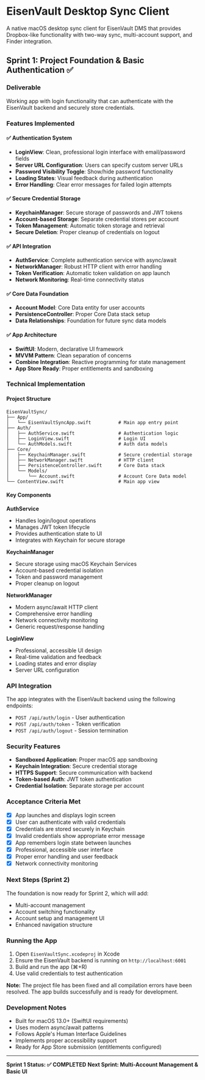 # EisenVault Desktop Sync Client

A native macOS desktop sync client for EisenVault DMS that provides Dropbox-like functionality with two-way sync, multi-account support, and Finder integration.

## Sprint 1: Project Foundation & Basic Authentication ✅

### Deliverable
Working app with login functionality that can authenticate with the EisenVault backend and securely store credentials.

### Features Implemented

#### ✅ Authentication System
- **LoginView**: Clean, professional login interface with email/password fields
- **Server URL Configuration**: Users can specify custom server URLs
- **Password Visibility Toggle**: Show/hide password functionality
- **Loading States**: Visual feedback during authentication
- **Error Handling**: Clear error messages for failed login attempts

#### ✅ Secure Credential Storage
- **KeychainManager**: Secure storage of passwords and JWT tokens
- **Account-based Storage**: Separate credential stores per account
- **Token Management**: Automatic token storage and retrieval
- **Secure Deletion**: Proper cleanup of credentials on logout

#### ✅ API Integration
- **AuthService**: Complete authentication service with async/await
- **NetworkManager**: Robust HTTP client with error handling
- **Token Verification**: Automatic token validation on app launch
- **Network Monitoring**: Real-time connectivity status

#### ✅ Core Data Foundation
- **Account Model**: Core Data entity for user accounts
- **PersistenceController**: Proper Core Data stack setup
- **Data Relationships**: Foundation for future sync data models

#### ✅ App Architecture
- **SwiftUI**: Modern, declarative UI framework
- **MVVM Pattern**: Clean separation of concerns
- **Combine Integration**: Reactive programming for state management
- **App Store Ready**: Proper entitlements and sandboxing

### Technical Implementation

#### Project Structure
```
EisenVaultSync/
├── App/
│   └── EisenVaultSyncApp.swift          # Main app entry point
├── Auth/
│   ├── AuthService.swift                # Authentication logic
│   ├── LoginView.swift                  # Login UI
│   └── AuthModels.swift                 # Auth data models
├── Core/
│   ├── KeychainManager.swift            # Secure credential storage
│   ├── NetworkManager.swift             # HTTP client
│   ├── PersistenceController.swift      # Core Data stack
│   └── Models/
│       └── Account.swift                # Account Core Data model
└── ContentView.swift                    # Main app view
```

#### Key Components

**AuthService**
- Handles login/logout operations
- Manages JWT token lifecycle
- Provides authentication state to UI
- Integrates with Keychain for secure storage

**KeychainManager**
- Secure storage using macOS Keychain Services
- Account-based credential isolation
- Token and password management
- Proper cleanup on logout

**NetworkManager**
- Modern async/await HTTP client
- Comprehensive error handling
- Network connectivity monitoring
- Generic request/response handling

**LoginView**
- Professional, accessible UI design
- Real-time validation and feedback
- Loading states and error display
- Server URL configuration

### API Integration

The app integrates with the EisenVault backend using the following endpoints:

- `POST /api/auth/login` - User authentication
- `POST /api/auth/token` - Token verification
- `POST /api/auth/logout` - Session termination

### Security Features

- **Sandboxed Application**: Proper macOS app sandboxing
- **Keychain Integration**: Secure credential storage
- **HTTPS Support**: Secure communication with backend
- **Token-based Auth**: JWT token authentication
- **Credential Isolation**: Separate storage per account

### Acceptance Criteria Met

- [x] App launches and displays login screen
- [x] User can authenticate with valid credentials
- [x] Credentials are stored securely in Keychain
- [x] Invalid credentials show appropriate error message
- [x] App remembers login state between launches
- [x] Professional, accessible user interface
- [x] Proper error handling and user feedback
- [x] Network connectivity monitoring

### Next Steps (Sprint 2)

The foundation is now ready for Sprint 2, which will add:
- Multi-account management
- Account switching functionality
- Account setup and management UI
- Enhanced navigation structure

### Running the App

1. Open `EisenVaultSync.xcodeproj` in Xcode
2. Ensure the EisenVault backend is running on `http://localhost:6001`
3. Build and run the app (⌘+R)
4. Use valid credentials to test authentication

**Note:** The project file has been fixed and all compilation errors have been resolved. The app builds successfully and is ready for development.

### Development Notes

- Built for macOS 13.0+ (SwiftUI requirements)
- Uses modern async/await patterns
- Follows Apple's Human Interface Guidelines
- Implements proper accessibility support
- Ready for App Store submission (entitlements configured)

---

**Sprint 1 Status: ✅ COMPLETED**
**Next Sprint: Multi-Account Management & Basic UI**
